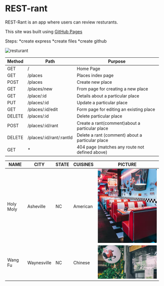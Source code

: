 # REST-rant
REST-Rant is an app where users can review resturants.

This site was built using [GitHub Pages](https://pages.github.com/)

Steps: 
*create express
*create files
*create github

![resturant](https://images.unsplash.com/photo-1555992457-b8fefdd09069?ixlib=rb-4.0.3&ixid=M3wxMjA3fDB8MHxzZWFyY2h8M3x8cmVzdHVyYW50c3xlbnwwfHwwfHx8MA%3D%3D&auto=format&fit=crop&w=500&q=60) 

|Method|  Path           |Purpose                                        |
|------|-----------------|-----------------------------------------------|
|GET   |  /               |Home Page                                     |
|GET   |/places           |Places index page                             |
|POST  |/places           |Create new place                              |
|GET   |/places/new       |From page for creating a new place            |
|GET   |/place/:id        |Details about a particular place              |
|PUT   |/places/:id       |Update a particular place                     |
|GET   |/places/:id/edit  |Form page for editing an existing place       |
|DELETE|/places/:id       |Delete particular place                       |
|POST  |/places/:id/rant  |Create a rant(comment)about a particular place|
|DELETE|/places/:id/rant/:rantId|Delete a rant (comment) about a particular place|
|GET   |  *                |404 page (matches any route not defined above)|



|NAME           |CITY               |STATE|CUISINES       |PICTURE|
|---------------|-------------------|-----|---------------|-------|
|Holy Moly      |Asheville          |NC   |American       |![american resturant](image.png)|
|Wang Fu        |Waynesville        |NC   |Chinese        |![chinese resturant](image-1.png)